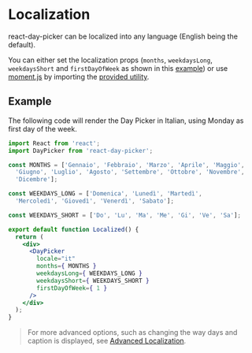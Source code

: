 # Localization

react-day-picker can be localized into any language (English being the default). 

You can either set the localization props (`months`, `weekdaysLong`, `weekdaysShort` and `firstDayOfWeek` as shown in this [example](http://react-day-picker.js.org/Localization.html)) or use [moment.js](http://momentjs.com/) by importing the [provided utility](LocalizationMoment.md).

## Example

The following code will render the Day Picker in Italian, using Monday as first day of the week.

```jsx
import React from 'react';
import DayPicker from 'react-day-picker';

const MONTHS = ['Gennaio', 'Febbraio', 'Marzo', 'Aprile', 'Maggio',
  'Giugno', 'Luglio', 'Agosto', 'Settembre', 'Ottobre', 'Novembre',
  'Dicembre'];

const WEEKDAYS_LONG = ['Domenica', 'Lunedì', 'Martedì',
  'Mercoledì', 'Giovedì', 'Venerdì', 'Sabato'];

const WEEKDAYS_SHORT = ['Do', 'Lu', 'Ma', 'Me', 'Gi', 'Ve', 'Sa'];

export default function Localized() {
  return (
    <div>
      <DayPicker
        locale="it"
        months={ MONTHS }
        weekdaysLong={ WEEKDAYS_LONG }
        weekdaysShort={ WEEKDAYS_SHORT }
        firstDayOfWeek={ 1 }
      />
    </div>
  );
}
```

> For more advanced options, such as changing the way days and caption is displayed, see [Advanced Localization](LocalizationAdvanced.md).

